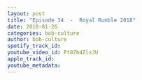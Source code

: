 ```yaml
---
layout: post
title: "Episode 34  -  Royal Rumble 2018"
date: 2018-01-26
categories: bob-culture
author: bob-culture
spotify_track_id: 
youtube_video_id: Pt07b4ZlxJU
apple_track_id: 
youtube_metadata: 
---
```

